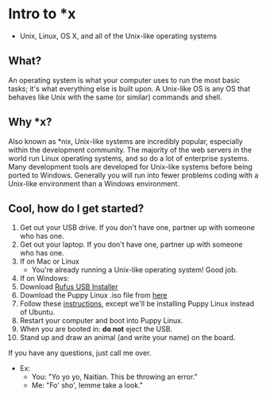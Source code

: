 # Intro to *x
- Unix, Linux, OS X, and all of the Unix-like operating systems

## What?
An operating system is what your computer uses to run the most basic tasks; it's what everything else is built upon. A Unix-like OS is any OS that behaves like Unix with the same (or similar) commands and shell.

## Why *x?
Also known as *nix, Unix-like systems are incredibly popular, especially within the development community. The majority of the web servers in the world run Linux operating systems, and so do a lot of enterprise systems. Many development tools are developed for Unix-like systems before being ported to Windows. Generally you will run into fewer problems coding with a Unix-like environment than a Windows environment.

## Cool, how do I get started?
1. Get out your USB drive. If you don't have one, partner up with someone who has one.
2. Get out your laptop. If you don't have one, partner up with someone who has one.
3. If on Mac or Linux
    - You're already running a Unix-like operating system! Good job.
4. If on Windows:
5. Download [Rufus USB Installer](https://rufus.akeo.ie/)
6. Download the Puppy Linux .iso file from [here](http://distro.ibiblio.org/puppylinux/puppy-slacko-6.3.0/32/slacko-6.3.0.iso)
7. Follow these [instructions](https://www.ubuntu.com/download/desktop/create-a-usb-stick-on-windows), except we'll be installing Puppy Linux instead of Ubuntu.
8. Restart your computer and boot into Puppy Linux.
9. When you are booted in: **do not** eject the USB.
10. Stand up and draw an animal (and write your name) on the board.

If you have any questions, just call me over.
- Ex: 
    * You: "Yo yo yo, Naitian. This be throwing an error."
    * Me: "Fo' sho', lemme take a look."
